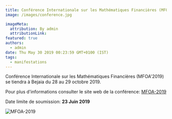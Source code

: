 ```yaml
---
title: Conférence Internationale sur les Mathématiques Financières (MFOA'2019)
image: /images/conference.jpg

imageMeta:
  attribution: By admin
  attributionLink:
featured: true
authors:
  - admin
date: Thu May 30 2019 00:23:59 GMT+0100 (IST)
tags:
  - manifestations
---
```


Conférence Internationale sur les Mathématiques Financières (MFOA'2019) se tiendra à Bejaia du 28 au 29 octobre 2019.

Pour plus d'informations consulter le site web de la conférence: [MFOA-2019](https://sites.google.com/site/bejaiamfoa2019/home)

Date limite de soumission: **23 Juin 2019**

![MFOA-2019](/images/MFOA-2019.jpg)
